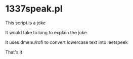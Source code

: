 # 1337speak.pl

This script is a joke

It would take to long to explain the joke

It uses dmenu/rofi to convert lowercase text into leetspeek

That's it
